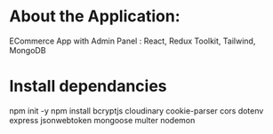  # About the Application:
 ECommerce App with Admin Panel : React, Redux Toolkit, Tailwind, MongoDB

 # Install dependancies
 npm init -y
 npm install bcryptjs cloudinary cookie-parser cors dotenv express jsonwebtoken mongoose multer nodemon
